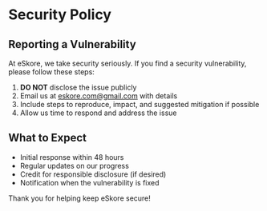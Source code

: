 # Security Policy

## Reporting a Vulnerability

At eSkore, we take security seriously. If you find a security vulnerability, please follow these steps:

1. **DO NOT** disclose the issue publicly
2. Email us at [eskore.com@gmail.com](mailto:eskore.com@gmail.com) with details
3. Include steps to reproduce, impact, and suggested mitigation if possible
4. Allow us time to respond and address the issue

## What to Expect

- Initial response within 48 hours
- Regular updates on our progress
- Credit for responsible disclosure (if desired)
- Notification when the vulnerability is fixed

Thank you for helping keep eSkore secure!
